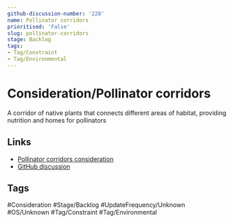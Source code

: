 ```yaml
---
github-discussion-number: '228'
name: Pollinator corridors
prioritised: 'False'
slug: pollinator-corridors
stage: Backlog
tags:
- Tag/Constraint
- Tag/Environmental
---
```


# Consideration/Pollinator corridors

A corridor of native plants that connects different areas of habitat, providing nutrition and homes for pollinators

## Links

* [Pollinator corridors consideration](https://design.planning.data.gov.uk/planning-consideration/pollinator-corridors)
* [GitHub discussion](https://github.com/digital-land/data-standards-backlog/discussions/228)

## Tags

#Consideration #Stage/Backlog #UpdateFrequency/Unknown #OS/Unknown #Tag/Constraint #Tag/Environmental